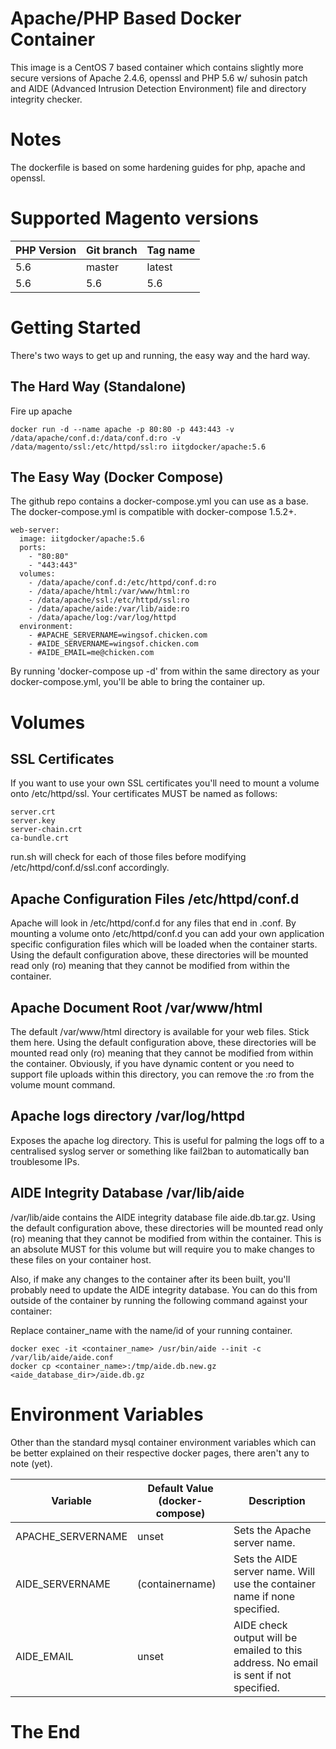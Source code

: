 # Apache/PHP Based Docker Container

This image is a CentOS 7 based container which contains slightly more secure versions of Apache 2.4.6, openssl and PHP 5.6 w/ suhosin patch and AIDE (Advanced Intrusion Detection Environment) file and directory integrity checker.

# Notes

The dockerfile is based on some hardening guides for php, apache and openssl.

# Supported Magento versions

PHP Version | Git branch | Tag name
------------| ---------- |---------
5.6         | master     | latest
5.6         | 5.6        | 5.6


# Getting Started

There's two ways to get up and running, the easy way and the hard way.

## The Hard Way (Standalone)

Fire up apache

```
docker run -d --name apache -p 80:80 -p 443:443 -v /data/apache/conf.d:/data/conf.d:ro -v /data/magento/ssl:/etc/httpd/ssl:ro iitgdocker/apache:5.6
```

## The Easy Way (Docker Compose)

The github repo contains a docker-compose.yml you can use as a base. The docker-compose.yml is compatible with docker-compose 1.5.2+.

```
web-server:
  image: iitgdocker/apache:5.6
  ports:
    - "80:80"
    - "443:443"
  volumes:
    - /data/apache/conf.d:/etc/httpd/conf.d:ro
    - /data/apache/html:/var/www/html:ro
    - /data/apache/ssl:/etc/httpd/ssl:ro
    - /data/apache/aide:/var/lib/aide:ro
    - /data/apache/log:/var/log/httpd
  environment:
    - #APACHE_SERVERNAME=wingsof.chicken.com
    - #AIDE_SERVERNAME=wingsof.chicken.com
    - #AIDE_EMAIL=me@chicken.com
```

By running 'docker-compose up -d' from within the same directory as your docker-compose.yml, you'll be able to bring the container up.

# Volumes

## SSL Certificates

If you want to use your own SSL certificates you'll need to mount a volume onto /etc/httpd/ssl. Your certificates MUST be named as follows:

```
server.crt
server.key
server-chain.crt
ca-bundle.crt
```

run.sh will check for each of those files before modifying /etc/httpd/conf.d/ssl.conf accordingly.

## Apache Configuration Files /etc/httpd/conf.d

Apache will look in /etc/httpd/conf.d for any files that end in .conf. By mounting a volume onto /etc/httpd/conf.d you can add your own application specific configuration files which will be loaded when the container starts. Using the default configuration above, these directories will be mounted read only (ro) meaning that they cannot be modified from within the container.

## Apache Document Root /var/www/html

The default /var/www/html directory is available for your web files. Stick them here. Using the default configuration above, these directories will be mounted read only (ro) meaning that they cannot be modified from within the container. Obviously, if you have dynamic content or you need to support file uploads within this directory, you can remove the :ro from the volume mount command.

## Apache logs directory /var/log/httpd

Exposes the apache log directory. This is useful for palming the logs off to a centralised syslog server or something like fail2ban to automatically ban troublesome IPs.

## AIDE Integrity Database /var/lib/aide

/var/lib/aide contains the AIDE integrity database file aide.db.tar.gz. Using the default configuration above, these directories will be mounted read only (ro) meaning that they cannot be modified from within the container. This is an absolute MUST for this volume but will require you to make changes to these files on your container host.

Also, if make any changes to the container after its been built, you'll probably need to update the AIDE integrity database. You can do this from outside of the container by running the following command against your container:

Replace container_name with the name/id of your running container.

```
docker exec -it <container_name> /usr/bin/aide --init -c /var/lib/aide/aide.conf
docker cp <container_name>:/tmp/aide.db.new.gz <aide_database_dir>/aide.db.gz
```

# Environment Variables

Other than the standard mysql container environment variables which can be better explained on their respective docker pages, there aren't any to note (yet).

Variable                 | Default Value (docker-compose) | Description
------------------------ | ------------------------------ |------------
APACHE_SERVERNAME        | unset                          | Sets the Apache server name.
AIDE_SERVERNAME          | (containername)                | Sets the AIDE server name. Will use the container name if none specified.
AIDE_EMAIL               | unset                          | AIDE check output will be emailed to this address. No email is sent if not specified.

# The End
